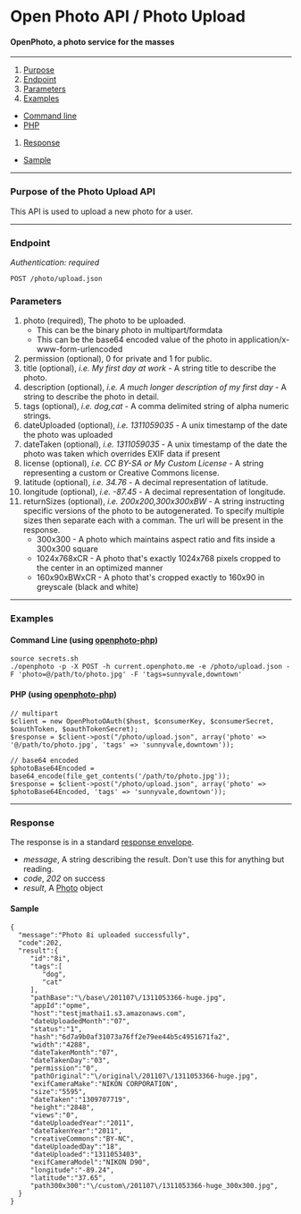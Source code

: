 Open Photo API / Photo Upload
=======================
#### OpenPhoto, a photo service for the masses

----------------------------------------

1. [Purpose][purpose]
1. [Endpoint][endpoint]
1. [Parameters][parameters]
1. [Examples][examples]
  * [Command line][example-cli]
  * [PHP][example-php]
1. [Response][response]
  * [Sample][sample]

----------------------------------------

<a name="purpose"></a>
### Purpose of the Photo Upload API

This API is used to upload a new photo for a user.

----------------------------------------

<a name="endpoint"></a>
### Endpoint

_Authentication: required_

    POST /photo/upload.json

<a name="parameters"></a>
### Parameters

1.  photo (required), The photo to be uploaded.
    * This can be the binary photo in multipart/formdata
    * This can be the base64 encoded value of the photo in application/x-www-form-urlencoded
1.  permission (optional), 0 for private and 1 for public.
1.  title (optional), _i.e. My first day at work_ - A string title to describe the photo.
1.  description (optional), _i.e. A much longer description of my first day_ - A string to describe the photo in detail.
1.  tags (optional), _i.e. dog,cat_ - A comma delimited string of alpha numeric strings.
1.  dateUploaded (optional), _i.e. 1311059035_ - A unix timestamp of the date the photo was uploaded
1.  dateTaken (optional), _i.e. 1311059035_ - A unix timestamp of the date the photo was taken which overrides EXIF data if present
1.  license (optional), _i.e. CC BY-SA or My Custom License_ - A string representing a custom or Creative Commons license.
1.  latitude (optional), _i.e. 34.76_ - A decimal representation of latitude.
1.  longitude (optional), _i.e. -87.45_ - A decimal representation of longitude.
1.  returnSizes (optional), _i.e. 200x200,300x300xBW_ - A string instructing specific versions of the photo to be autogenerated.
    To specify multiple sizes then separate each with a comman.
    The url will be present in the response.
    * 300x300 - A photo which maintains aspect ratio and fits inside a 300x300 square
    * 1024x768xCR - A photo that's exactly 1024x768 pixels cropped to the center in an optimized manner
    * 160x90xBWxCR - A photo that's cropped exactly to 160x90 in greyscale (black and white)

----------------------------------------

<a name="examples"></a>
### Examples

<a name="example-cli"></a>
#### Command Line (using [openphoto-php][openphoto-php])

    source secrets.sh
    ./openphoto -p -X POST -h current.openphoto.me -e /photo/upload.json -F 'photo=@/path/to/photo.jpg' -F 'tags=sunnyvale,downtown'

<a name="example-php"></a>
#### PHP (using [openphoto-php][openphoto-php])

    // multipart
    $client = new OpenPhotoOAuth($host, $consumerKey, $consumerSecret, $oauthToken, $oauthTokenSecret);
    $response = $client->post("/photo/upload.json", array('photo' => '@/path/to/photo.jpg', 'tags' => 'sunnyvale,downtown'));

    // base64 encoded
    $photoBase64Encoded = base64_encode(file_get_contents('/path/to/photo.jpg'));
    $response = $client->post("/photo/upload.json", array('photo' => $photoBase64Encoded, 'tags' => 'sunnyvale,downtown'));

----------------------------------------

<a name="response"></a>
### Response

The response is in a standard [response envelope][Envelope].

* _message_, A string describing the result. Don't use this for anything but reading.
* _code_, _202_ on success
* _result_, A [Photo][Photo] object

<a name="sample"></a>
#### Sample

    {
      "message":"Photo 8i uploaded successfully",
      "code":202,
      "result":{
         "id":"8i",
         "tags":[
            "dog",
            "cat"
         ],
         "pathBase":"\/base\/201107\/1311053366-huge.jpg",
         "appId":"opme",
         "host":"testjmathai1.s3.amazonaws.com",
         "dateUploadedMonth":"07",
         "status":"1",
         "hash":"6d7a9b0af31073a76ff2e79ee44b5c4951671fa2",
         "width":"4288",
         "dateTakenMonth":"07",
         "dateTakenDay":"03",
         "permission":"0",
         "pathOriginal":"\/original\/201107\/1311053366-huge.jpg",
         "exifCameraMake":"NIKON CORPORATION",
         "size":"5595",
         "dateTaken":"1309707719",
         "height":"2848",
         "views":"0",
         "dateUploadedYear":"2011",
         "dateTakenYear":"2011",
         "creativeCommons":"BY-NC",
         "dateUploadedDay":"18",
         "dateUploaded":"1311053403",
         "exifCameraModel":"NIKON D90",
         "longitude":"-89.24",
         "latitude":"37.65",
         "path300x300":"\/custom\/201107\/1311053366-huge_300x300.jpg",
      }
    }

[Envelope]: Envelope.markdown
[Photo]: ../schemas/Photo.markdown
[purpose]: #purpose
[endpoint]: #endpoint
[parameters]: #parameters
[examples]: #examples
[example-cli]: #example-cli
[example-php]: #example-php
[response]: #response
[sample]: #sample
[openphoto-php]: https://github.com/openphoto/openphoto-php
